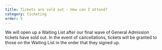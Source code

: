 ```yaml
---
title: Tickets are sold out - How can I attend?
category: ticketing
order: 5
---
```

We will open up a Waiting List after our final wave of General Admission tickets have sold out. In the event of cancellations, tickets will be granted to those on the Waiting List in the order that they signed up.